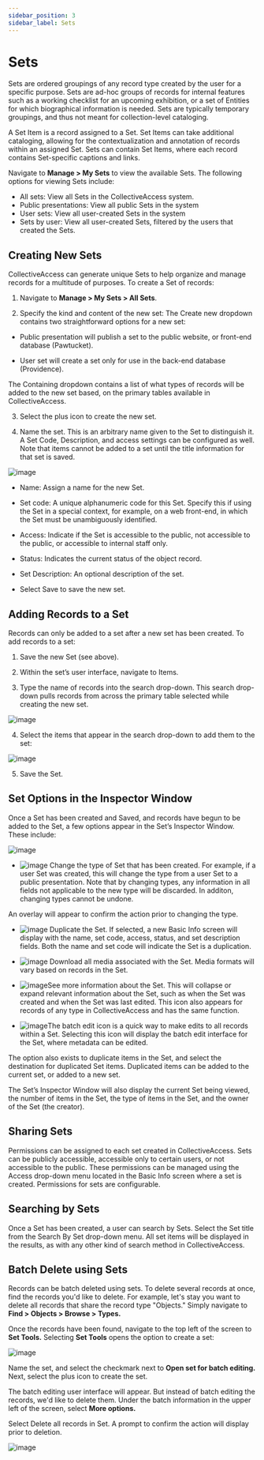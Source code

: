 ```yaml
---
sidebar_position: 3
sidebar_label: Sets
---
```


# Sets

Sets are ordered groupings of any record type created by the user for a specific purpose. Sets are ad-hoc groups of records for internal features such as a working checklist for an upcoming exhibition, or a set of Entities for which biographical information is needed. Sets are typically temporary groupings, and thus not meant for collection-level cataloging.

A Set Item is a record assigned to a Set. Set Items can take additional cataloging, allowing for the contextualization and annotation of records within an assigned Set. Sets can contain Set Items, where each record contains Set-specific captions and links.

Navigate to **Manage > My Sets** to view the available Sets. The following options for viewing Sets include:

* All sets: View all Sets in the CollectiveAccess system.
* Public presentations: View all public Sets in the system
* User sets: View all user-created Sets in the system
* Sets by user: View all user-created Sets, filtered by the users that created the Sets.

## Creating New Sets

CollectiveAccess can generate unique Sets to help organize and manage records for a multitude of purposes. To create a Set of records:

1. Navigate to **Manage > My Sets > All Sets**.

2. Specify the kind and content of the new set: The Create new dropdown contains two straightforward options for a new set: 

* Public presentation will publish a set to the public website, or front-end database (Pawtucket).

* User set will create a set only for use in the back-end database (Providence).

The Containing dropdown contains a list of what types of records will be added to the new set based, on the primary tables available in CollectiveAccess.

3. Select the plus icon to create the new set.

4. Name the set. This is an arbitrary name given to the Set to distinguish it. A Set Code, Description, and access settings can be configured as well. Note that items cannot be added to a set until the title information for that set is saved.

![image](sets3new-1.png)

* Name: Assign a name for the new Set.

* Set code: A unique alphanumeric code for this Set. Specify this if using the Set in a special context, for example, on a web front-end, in which the Set must be unambiguously identified.

* Access: Indicate if the Set is accessible to the public, not accessible to the public, or accessible to internal staff only.

* Status: Indicates the current status of the object record.

* Set Description: An optional description of the set.

* Select Save to save the new set.


## Adding Records to a Set

Records can only be added to a set after a new set has been created. To add records to a set:

1. Save the new Set (see above).

2. Within the set’s user interface, navigate to Items.

3. Type the name of records into the search drop-down. This search drop-down pulls records from across the primary table selected while creating the new set.

![image](search_set.png)

4. Select the items that appear in the search drop-down to add them to the set:


![image](add_set.png)

5. Save the Set.

## Set Options in the Inspector Window

Once a Set has been created and Saved, and records have begun to be added to the Set, a few options appear in the Set’s Inspector Window. These include:

![image](set_inspector_window.png)

* ![image](set_type.png) Change the type of Set that has been created. For example, if a user Set was created, this will change the type from a user Set to a public presentation. Note that by changing types, any information in all fields not applicable to the new type will be discarded. In additon, changing types cannot be undone.

An overlay will appear to confirm the action prior to changing the type. 

* ![image](set_dupe.png) Duplicate the Set. If selected, a new Basic Info screen will display with the name, set code, access, status, and set description fields. Both the name and set code will indicate the Set is a duplication.

* ![image](download.png) Download all media associated with the Set. Media formats will vary based on records in the Set.

* ![image](information.png)See more information about the Set. This will collapse or expand relevant information about the Set, such as when the Set was created and when the Set was last edited. This icon also appears for records of any type in CollectiveAccess and has the same function.

* ![image](set_batch_Edit.png)The batch edit icon is a quick way to make edits to all records within a Set. Selecting this icon will display the batch edit interface for the Set, where metadata can be edited.


The option also exists to duplicate items in the Set, and select the destination for duplicated Set items. Duplicated items can be added to the current set, or added to a new set.

The Set’s Inspector Window will also display the current Set being viewed, the number of items in the Set, the type of items in the Set, and the owner of the Set (the creator).


## Sharing Sets

Permissions can be assigned to each set created in CollectiveAccess. Sets can be publicly accessible, accessible only to certain users, or not accessible to the public. These permissions can be managed using the Access drop-down menu located in the Basic Info screen where a set is created. Permissions for sets are configurable.

## Searching by Sets

Once a Set has been created, a user can search by Sets. Select the Set title from the Search By Set drop-down menu. All set items will be displayed in the results, as with any other kind of search method in CollectiveAccess.

## Batch Delete using Sets

Records can be batch deleted using sets. To delete several records at once, find the records you'd like to delete. For example, let's stay you want to delete all records that share the record type "Objects." Simply  navigate to **Find > Objects > Browse > Types.**

Once the records have been found, navigate to the top left of the screen to **Set Tools.** Selecting **Set Tools** opens the option to create a set: 

![image](create.png)

Name the set, and select the checkmark next to **Open set for batch editing.** Next, select the plus icon to create the set. 

The batch editing user interface will appear. But instead of batch editing the records, we'd like to delete them. Under the batch information in the upper left of the screen, select **More options.**

Select Delete all records in Set. A prompt to confirm the action will display prior to deletion. 

![image](delete.png)

